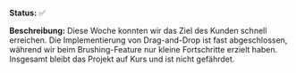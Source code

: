 **Status:**  ✅

**Beschreibung:** Diese Woche konnten wir das Ziel des Kunden schnell erreichen. Die Implementierung von Drag-and-Drop ist fast abgeschlossen, während wir beim Brushing-Feature nur kleine Fortschritte erzielt haben. Insgesamt bleibt das Projekt auf Kurs und ist nicht gefährdet.
